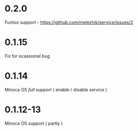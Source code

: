 # 0.2.0

Funtoo support - https://github.com/melezhik/service/issues/2

# 0.1.15

Fix for ocassional bug

# 0.1.14

Minoca OS *full* support ( enable / disable service )

# 0.1.12-13

Minoca OS support ( partly )


